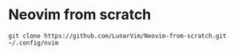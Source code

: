 # Neovim from scratch

```
git clone https://github.com/LunarVim/Neovim-from-scratch.git ~/.config/nvim
```

